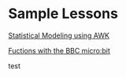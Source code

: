 # Sample Lessons
[Statistical Modeling using AWK](https://github.com/hunter-teacher-cert/reg_assignments-SAYbaw/tree/main/FinalProjectSabaughSpring22)

[Fuctions with the BBC micro:bit](pages/FunctionsUnit.md)

test

